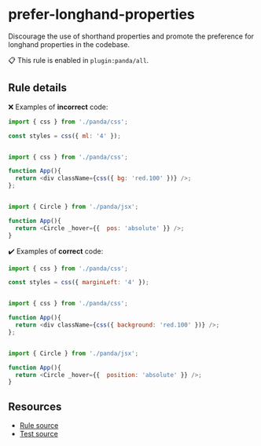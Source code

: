 [//]: # (This file is generated by eslint-docgen. Do not edit it directly.)

# prefer-longhand-properties

Discourage the use of shorthand properties and promote the preference for longhand properties in the codebase.

📋 This rule is enabled in `plugin:panda/all`.

## Rule details

❌ Examples of **incorrect** code:
```js
import { css } from './panda/css';

const styles = css({ ml: '4' });
```
```js

import { css } from './panda/css';

function App(){
  return <div className={css({ bg: 'red.100' })} />;
};
```
```js

import { Circle } from './panda/jsx';

function App(){
  return <Circle _hover={{  pos: 'absolute' }} />;
}
```

✔️ Examples of **correct** code:
```js
import { css } from './panda/css';

const styles = css({ marginLeft: '4' });
```
```js

import { css } from './panda/css';

function App(){
  return <div className={css({ background: 'red.100' })} />;
};
```
```js

import { Circle } from './panda/jsx';

function App(){
  return <Circle _hover={{  position: 'absolute' }} />;
}
```

## Resources

* [Rule source](/plugin/src/rules/prefer-longhand-properties.ts)
* [Test source](/plugin/tests/prefer-longhand-properties.test.ts)
